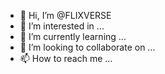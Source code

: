 - 👋 Hi, I’m @FLIXVERSE
- 👀 I’m interested in ...
- 🌱 I’m currently learning ...
- 💞️ I’m looking to collaborate on ...
- 📫 How to reach me ...

<!---
FLIXVERSE/FLIXVERSE is a ✨ special ✨ repository because its `README.md` (this file) appears on your GitHub profile.
You can click the Preview link to take a look at your changes.
--->
